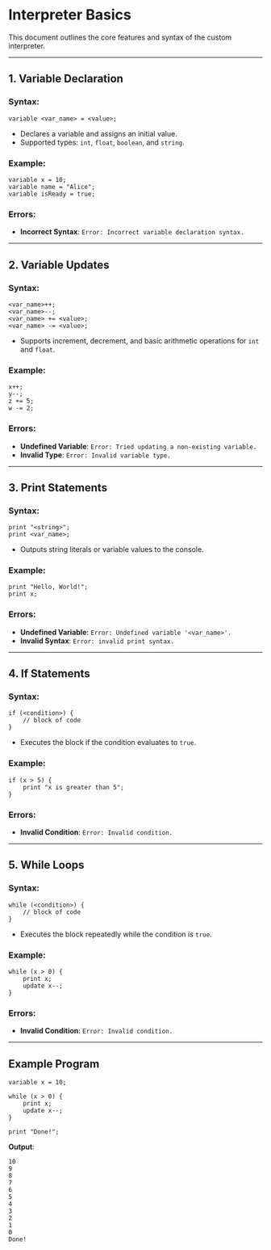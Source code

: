 # Interpreter Basics

This document outlines the core features and syntax of the custom interpreter.

---

## 1. Variable Declaration

### Syntax:
```plaintext
variable <var_name> = <value>;
```

- Declares a variable and assigns an initial value.
- Supported types: `int`, `float`, `boolean`, and `string`.

### Example:
```plaintext
variable x = 10;
variable name = "Alice";
variable isReady = true;
```

### Errors:
- **Incorrect Syntax**: `Error: Incorrect variable declaration syntax.`

---

## 2. Variable Updates

### Syntax:
```plaintext
<var_name>++;
<var_name>--;
<var_name> += <value>;
<var_name> -= <value>;
```

- Supports increment, decrement, and basic arithmetic operations for `int` and `float`.

### Example:
```plaintext
x++;
y--;
z += 5;
w -= 2;
```

### Errors:
- **Undefined Variable**: `Error: Tried updating a non-existing variable.`
- **Invalid Type**: `Error: Invalid variable type.`

---

## 3. Print Statements

### Syntax:
```plaintext
print "<string>";
print <var_name>;
```

- Outputs string literals or variable values to the console.

### Example:
```plaintext
print "Hello, World!";
print x;
```

### Errors:
- **Undefined Variable**: `Error: Undefined variable '<var_name>'.`
- **Invalid Syntax**: `Error: invalid print syntax.`

---

## 4. If Statements

### Syntax:
```plaintext
if (<condition>) {
    // block of code
}
```

- Executes the block if the condition evaluates to `true`.

### Example:
```plaintext
if (x > 5) {
    print "x is greater than 5";
}
```

### Errors:
- **Invalid Condition**: `Error: Invalid condition.`

---

## 5. While Loops

### Syntax:
```plaintext
while (<condition>) {
    // block of code
}
```

- Executes the block repeatedly while the condition is `true`.

### Example:
```plaintext
while (x > 0) {
    print x;
    update x--;
}
```

### Errors:
- **Invalid Condition**: `Error: Invalid condition.`

---

## Example Program

```plaintext
variable x = 10;

while (x > 0) {
    print x;
    update x--;
}

print "Done!";
```

**Output**:
```plaintext
10
9
8
7
6
5
4
3
2
1
0
Done!
```

